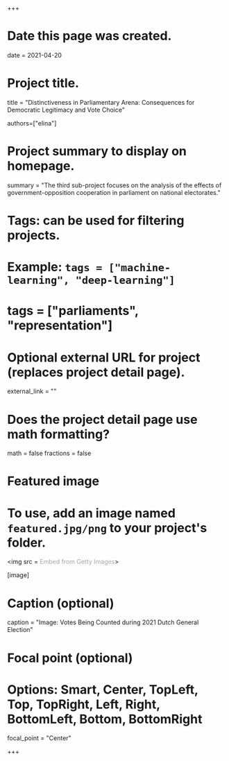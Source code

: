 +++
# Date this page was created.
date = 2021-04-20

# Project title.
title = "Distinctiveness in Parliamentary Arena: Consequences for Democratic Legitimacy and Vote Choice"

authors=["elina"]

# Project summary to display on homepage.
summary = "The third sub-project focuses on the analysis of the effects of government-opposition cooperation in parliament on national electorates."

# Tags: can be used for filtering projects.
# Example: `tags = ["machine-learning", "deep-learning"]`
# tags = ["parliaments", "representation"]

# Optional external URL for project (replaces project detail page).
external_link = ""

# Does the project detail page use math formatting?
math = false
fractions = false

# Featured image
# To use, add an image named `featured.jpg/png` to your project's folder. 

<img src = <a id='zF0y96wZTFJajat8XmR9hg' class='gie-single' href='http://www.gettyimages.co.uk/detail/1307651006' target='_blank' style='color:#a7a7a7;text-decoration:none;font-weight:normal !important;border:none;display:inline-block;'>Embed from Getty Images</a><script>window.gie=window.gie||function(c){(gie.q=gie.q||[]).push(c)};gie(function(){gie.widgets.load({id:'zF0y96wZTFJajat8XmR9hg',sig:'rOYo9NsbcP5yHEl0k-TeLgpIp1MEkepWKxZ2nhFGRxg=',w:'594px',h:'396px',items:'1307651006',caption: true ,tld:'co.uk',is360: false })});</script><script src='//embed-cdn.gettyimages.com/widgets.js' charset='utf-8' async></script>>

[image]
  # Caption (optional)
  caption = "Image: Votes Being Counted during 2021 Dutch General Election"
  
  # Focal point (optional)
  # Options: Smart, Center, TopLeft, Top, TopRight, Left, Right, BottomLeft, Bottom, BottomRight
  focal_point = "Center"

  
+++


